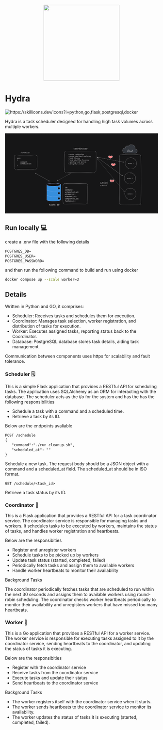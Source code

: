 <p align="center">
   <img src="https://ik.imagekit.io/ara0n/for_exceptional_broski.png" width="250" height="250">
</p>

# Hydra
<img src="https://skillicons.dev/icons?i=python,go,flask,postgresql,docker" alt="https://skillicons.dev/icons?i=python,go,flask,postgresql,docker" /> 

</br>

Hydra is a task scheduler designed for handling high task volumes across multiple workers.

![Hydra Hero](docs/HLD.png)

## Run locally 💻
create a .env file with the following details
```.env
POSTGRES_DB=
POSTGRES_USER=
POSTGRES_PASSWORD=
```
and then run the following command to build and run using docker

```bash
docker compose up --scale worker=3
```

## Details
Written in Python and GO, it comprises:

- Scheduler: Receives tasks and schedules them for execution.
- Coordinator: Manages task selection, worker registration, and distribution of tasks for execution.
- Worker: Executes assigned tasks, reporting status back to the Coordinator.
- Database: PostgreSQL database stores task details, aiding task management.

Communication between components uses https for scalability and fault tolerance.

### Scheduler 🗓️
This is a simple Flask application that provides a RESTful API for scheduling tasks. The application uses SQLAlchemy as an ORM for interacting with the database.
The scheduler acts as the i/o for the system and has the has the following responsibilities

- Schedule a task with a command and a scheduled time.
- Retrieve a task by its ID.

Below are the endpoints avaliable
```curl
POST /schedule
{
   "command":"./run_cleanup.sh",
   "scheduled_at": ""
}
```

Schedule a new task. The request body should be a JSON object with a command and a scheduled_at field. The scheduled_at should be in ISO format.

```curl
GET /schedule/<task_id>
```
Retrieve a task status by its ID.

### Coordinator 🧠
This is a Flask application that provides a RESTful API for a task coordinator service. The coordinator service is responsible for managing tasks and workers. It schedules tasks to be executed by workers, maintains the status of tasks, and handles worker registration and heartbeats.

Below are the responsibities

- Register and unregister workers
- Schedule tasks to be picked up by workers
- Update task status (started, completed, failed)
- Periodically fetch tasks and assign them to available workers
- Handle worker heartbeats to monitor their availability

Background Tasks

The coordinator periodically fetches tasks that are scheduled to run within the next 30 seconds and assigns them to available workers using round-robin scheduling.
The coordinator checks worker heartbeats periodically to monitor their availability and unregisters workers that have missed too many heartbeats.

### Worker 💪

This is a Go application that provides a RESTful API for a worker service. The worker service is responsible for executing tasks assigned to it by the coordinator service, sending heartbeats to the coordinator, and updating the status of tasks it is executing.

Below are the responsibities
- Register with the coordinator service
- Receive tasks from the coordinator service
- Execute tasks and update their status
- Send heartbeats to the coordinator service

Background Tasks

- The worker registers itself with the coordinator service when it starts.
- The worker sends heartbeats to the coordinator service to monitor its availability.
- The worker updates the status of tasks it is executing (started, completed, failed).


